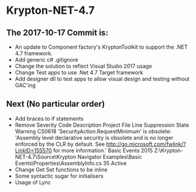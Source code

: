 # Krypton-NET-4.7

## The 2017-10-17 Commit is:
* An update to Component factory's KryptonToolkit to support the .NET 4.7 framework.
* Add generic c# .gitignore
* Change the solution to reflect Visual Studio 2017 usage
* Change Test apps to use .Net 4.7 Target framework
* Add designer dll to test apps to allow visual design and testing without GAC'ing


## Next (No particular order)
* Add braces to if statements
* Remove Severity	Code	Description	Project	File	Line	Suppression State
Warning	CS0618	'SecurityAction.RequestMinimum' is obsolete: 'Assembly level declarative security is obsolete and is no longer enforced by the CLR by default. See http://go.microsoft.com/fwlink/?LinkID=155570 for more information.'	Basic Events 2015	Z:\Krypton-NET-4.7\Source\Krypton Navigator Examples\Basic Events\Properties\AssemblyInfo.cs	35	Active
* Change Get Set functions to be inline
* Some syntactic sugar for initialisers
* Usage of Lync



